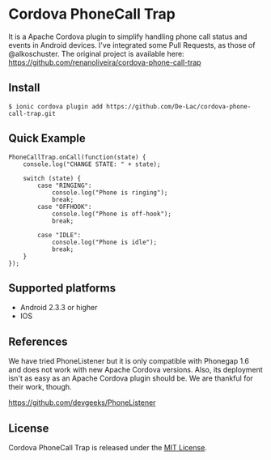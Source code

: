 Cordova PhoneCall Trap
=======================

It is a Apache Cordova plugin to simplify handling phone call status and events in Android devices.
I've integrated some Pull Requests, as those of @alkoschuster.
The original project is available here: https://github.com/renanoliveira/cordova-phone-call-trap


## Install

    $ ionic cordova plugin add https://github.com/De-Lac/cordova-phone-call-trap.git


## Quick Example

    PhoneCallTrap.onCall(function(state) {
        console.log("CHANGE STATE: " + state);

        switch (state) {
            case "RINGING":
                console.log("Phone is ringing");
                break;
            case "OFFHOOK":
                console.log("Phone is off-hook");
                break;

            case "IDLE":
                console.log("Phone is idle");
                break;
        }
    });


## Supported platforms

- Android 2.3.3 or higher
- IOS


## References

We have tried PhoneListener but it is only compatible with Phonegap 1.6 and does not work with new Apache Cordova versions. Also, its deployment isn't as easy as an Apache Cordova plugin should be. We are thankful for their work, though.

https://github.com/devgeeks/PhoneListener


## License

Cordova PhoneCall Trap is released under the [MIT License](http://www.opensource.org/licenses/MIT).

